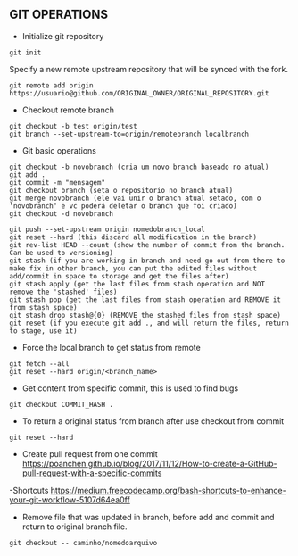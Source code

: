 ## GIT OPERATIONS

- Initialize git repository
```
git init
```

Specify a new remote upstream repository that will be synced with the fork.
```
git remote add origin https://usuario@github.com/ORIGINAL_OWNER/ORIGINAL_REPOSITORY.git
```

- Checkout remote branch
```
git checkout -b test origin/test
git branch --set-upstream-to=origin/remotebranch localbranch
```

- Git basic operations
``` 
git checkout -b novobranch (cria um novo branch baseado no atual)
git add .
git commit -m "mensagem"
git checkout branch (seta o repositorio no branch atual)
git merge novobranch (ele vai unir o branch atual setado, com o 'novobranch' e vc poderá deletar o branch que foi criado)
git checkout -d novobranch

git push --set-upstream origin nomedobranch_local
git reset --hard (this discard all modification in the branch)
git rev-list HEAD --count (show the number of commit from the branch. Can be used to versioning)
git stash (if you are working in branch and need go out from there to make fix in other branch, you can put the edited files without add/commit in space to storage and get the files after)
git stash apply (get the last files from stash operation and NOT remove the 'stashed' files)
git stash pop (get the last files from stash operation and REMOVE it from stash space)
git stash drop stash@{0} (REMOVE the stashed files from stash space)
git reset (if you execute git add ., and will return the files, return to stage, use it)
``` 

- Force the local branch to get status from remote
```
git fetch --all
git reset --hard origin/<branch_name>
``` 

- Get content from specific commit, this is used to find bugs
```
git checkout COMMIT_HASH .
```
- To return a original status from branch after use checkout from commit
```
git reset --hard
```

- Create pull request from one commit
https://poanchen.github.io/blog/2017/11/12/How-to-create-a-GitHub-pull-request-with-a-specific-commits

-Shortcuts
https://medium.freecodecamp.org/bash-shortcuts-to-enhance-your-git-workflow-5107d64ea0ff

- Remove file that was updated in branch, before add and commit and return to original branch file.
```
git checkout -- caminho/nomedoarquivo
```
